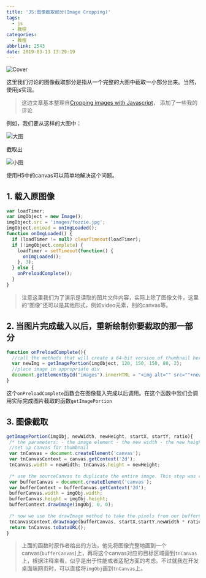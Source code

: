 ```yaml
---
title: 'JS:图像截取部分(Image Cropping)'
tags:
  - js
  - 教程
categories:
  - 教程
abbrlink: 2543
date: 2019-03-13 13:29:19
---
```

![Cover](https://imgs.codewoody.com/uploads/big/8cd3e0e5fe6f9051e2c67646cc1e7dbc.jpg)

这里我们讨论的图像截取部分是指从一个完整的大图中截取一小部分出来。当然，使用js实现。
<!--more-->

> 这边文章基本整理自[Cropping images with Javascript](https://yellowpencil.com/blog/cropping-images-with-javascript/)，
> 添加了一些我的评论

例如，我们要从这样的大图中：

![大图](https://imgs.codewoody.com/uploads/big/f6551d523ea8c642cd663a1b9b3e024d.jpeg)

截取出

![小图](https://imgs.codewoody.com/uploads/big/2208ad7dfbd59e73fa2ba244fcb41487.jpeg)

使用H5中的canvas可以简单地解决这个问题。

## 1. 载入原图像

```js
var loadTimer;
var imgObject = new Image();
imgObject.src = 'images/fozzie.jpg';
imgObject.onLoad = onImgLoaded();
function onImgLoaded() {
  if (loadTimer != null) clearTimeout(loadTimer);
  if (!imgObject.complete) {
    loadTimer = setTimeout(function() {
      onImgLoaded();
    }, 3);
  } else {
    onPreloadComplete();
  }
}
```

> 注意这里我们为了演示是读取的图片文件内容，实际上除了图像文件，这里的“图像”还可以是其他形式，例如video元素，别的canvas等。

## 2. 当图片完成载入以后，重新绘制你要截取的那一部分

```js
function onPreloadComplete(){
  //call the methods that will create a 64-bit version of thumbnail here.
  var newImg = getImagePortion(imgObject, 120, 150, 150, 80, 2);
  //place image in appropriate div
  document.getElementById("images").innerHTML = "<img alt="" src=""+newImg+"" />";
}
```

这个`onPreloadComplete`函数会在图像载入完成以后调用。在这个函数中我们会调用实际完成图片截取的函数`getImagePortion`

## 3. 图像截取

```js
getImagePortion(imgObj, newWidth, newHeight, startX, startY, ratio){
 /* the parameters: - the image element - the new width - the new height - the x point we start taking pixels - the y point we start taking pixels - the ratio */
 //set up canvas for thumbnail
 var tnCanvas = document.createElement('canvas');
 var tnCanvasContext = canvas.getContext('2d');
 tnCanvas.width = newWidth; tnCanvas.height = newHeight;
 
 /* use the sourceCanvas to duplicate the entire image. This step was crucial for iOS4 and under devices. Follow the link at the end of this post to see what happens when you don’t do this */
 var bufferCanvas = document.createElement('canvas');
 var bufferContext = bufferCanvas.getContext('2d');
 bufferCanvas.width = imgObj.width;
 bufferCanvas.height = imgObj.height;
 bufferContext.drawImage(imgObj, 0, 0);
 
 /* now we use the drawImage method to take the pixels from our bufferCanvas and draw them into our thumbnail canvas */
 tnCanvasContext.drawImage(bufferCanvas, startX,startY,newWidth * ratio, newHeight * ratio,0,0,newWidth,newHeight);
 return tnCanvas.toDataURL();
}
```

> 上面的函数时原作者给出的方法，他先将图像完整地画到一个canvas(`bufferCanvas`)上，再将这个canvas对应的目标区域画到`tnCanvas`上，根据注释来看，似乎是出于性能或者适配方面的考虑。不过就我在开发桌面端网页时，可以直接将`imgObj`画到`tnCanvas`上。